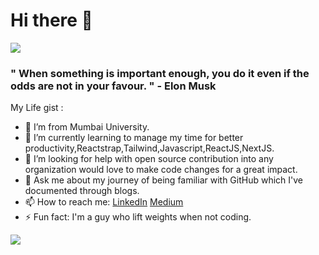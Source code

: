 # Hi there 👋

 ![](https://komarev.com/ghpvc/?username=Virajj28&color=blue&style=plastic)


### " When something is important enough, you do it even if the odds are not in your favour. " - Elon Musk

My Life gist :

- 🔭 I’m from Mumbai University.
- 🌱 I’m currently learning to manage my time for better productivity,Reactstrap,Tailwind,Javascript,ReactJS,NextJS.
- 🤔 I’m looking for help with open source contribution into any organization would love to make code changes for a great impact.
- 💬 Ask me about my journey of being familiar with GitHub which I've documented through blogs.
- 📫 How to reach me: [LinkedIn](https://www.linkedin.com/in/viraj-jadhav-b717121b7/)
                       [Medium](https://viraj28j.medium.com/) 
- ⚡ Fun fact: I'm a guy who lift weights when not coding.

![](https://hit.yhype.me/github/profile?user_id=71481611)

